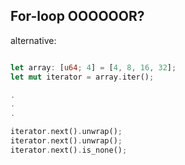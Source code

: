 ## For-loop OOOOOOR?

alternative:
```rust

let array: [u64; 4] = [4, 8, 16, 32];
let mut iterator = array.iter();

.
.
.

iterator.next().unwrap();
iterator.next().unwrap();
iterator.next().is_none();

```
